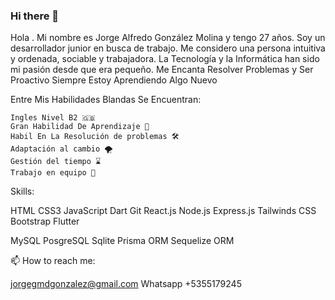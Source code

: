 ### Hi there 👋

Hola . Mi nombre es Jorge Alfredo González Molina y tengo 27 años. Soy un desarrollador junior en busca de trabajo. Me considero una persona intuitiva y ordenada, sociable y trabajadora. La Tecnología y la Informática han sido mi pasión desde que era pequeño. Me Encanta Resolver Problemas y Ser Proactivo Siempre Estoy Aprendiendo Algo Nuevo



Entre Mis Habilidades Blandas Se Encuentran:

    Ingles Nivel B2 🇬🇧
    Gran Habilidad De Aprendizaje 🧠
    Habil En La Resolución de problemas 🛠️
    Adaptación al cambio 🌪️
    Gestión del tiempo ⌛
    Trabajo en equipo 🤝
    
    
Skills:

HTML
CSS3
JavaScript
Dart
Git
React.js
Node.js
Express.js
Tailwinds CSS
Bootstrap
Flutter

MySQL
PosgreSQL
Sqlite
Prisma ORM
Sequelize ORM

📫 How to reach me:

jorgegmdgonzalez@gmail.com
Whatsapp +5355179245


<!--
**Dragon708/Dragon708** is a ✨ _special_ ✨ repository because its `README.md` (this file) appears on your GitHub profile.

Here are some ideas to get you started:



- 🔭 I’m currently working on ...
- 🌱 I’m currently learning ...
- 👯 I’m looking to collaborate on ...
- 🤔 I’m looking for help with ...
- 💬 Ask me about ...
- 📫 How to reach me: ...
- 😄 Pronouns: ...
- ⚡ Fun fact: ...
-->
